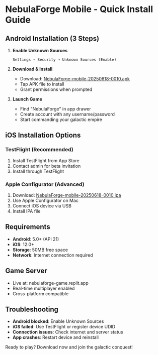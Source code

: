 # NebulaForge Mobile - Quick Install Guide

## Android Installation (3 Steps)

1. **Enable Unknown Sources**
   ```
   Settings → Security → Unknown Sources (Enable)
   ```

2. **Download & Install**
   - Download: [NebulaForge-mobile-20250618-0010.apk](android/NebulaForge-mobile-20250618-0010.apk)
   - Tap APK file to install
   - Grant permissions when prompted

3. **Launch Game**
   - Find "NebulaForge" in app drawer
   - Create account with any username/password
   - Start commanding your galactic empire

## iOS Installation Options

### TestFlight (Recommended)
1. Install TestFlight from App Store
2. Contact admin for beta invitation
3. Install through TestFlight

### Apple Configurator (Advanced)
1. Download: [NebulaForge-mobile-20250618-0010.ipa](ios/NebulaForge-mobile-20250618-0010.ipa)
2. Use Apple Configurator on Mac
3. Connect iOS device via USB
4. Install IPA file

## Requirements
- **Android**: 5.0+ (API 21)
- **iOS**: 12.0+
- **Storage**: 50MB free space
- **Network**: Internet connection required

## Game Server
- Live at: nebulaforge-game.replit.app
- Real-time multiplayer enabled
- Cross-platform compatible

## Troubleshooting
- **Android blocked**: Enable Unknown Sources
- **iOS failed**: Use TestFlight or register device UDID
- **Connection issues**: Check internet and server status
- **App crashes**: Restart device and reinstall

Ready to play? Download now and join the galactic conquest!